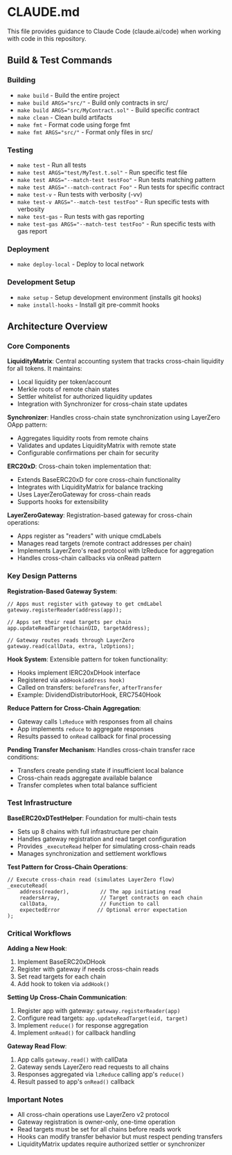 # CLAUDE.md

This file provides guidance to Claude Code (claude.ai/code) when working with code in this repository.

## Build & Test Commands

### Building
- `make build` - Build the entire project
- `make build ARGS="src/"` - Build only contracts in src/
- `make build ARGS="src/MyContract.sol"` - Build specific contract
- `make clean` - Clean build artifacts
- `make fmt` - Format code using forge fmt
- `make fmt ARGS="src/"` - Format only files in src/

### Testing
- `make test` - Run all tests
- `make test ARGS="test/MyTest.t.sol"` - Run specific test file
- `make test ARGS="--match-test testFoo"` - Run tests matching pattern
- `make test ARGS="--match-contract Foo"` - Run tests for specific contract
- `make test-v` - Run tests with verbosity (-vv)
- `make test-v ARGS="--match-test testFoo"` - Run specific tests with verbosity
- `make test-gas` - Run tests with gas reporting
- `make test-gas ARGS="--match-test testFoo"` - Run specific tests with gas report

### Deployment
- `make deploy-local` - Deploy to local network

### Development Setup
- `make setup` - Setup development environment (installs git hooks)
- `make install-hooks` - Install git pre-commit hooks

## Architecture Overview

### Core Components

**LiquidityMatrix**: Central accounting system that tracks cross-chain liquidity for all tokens. It maintains:
- Local liquidity per token/account
- Merkle roots of remote chain states
- Settler whitelist for authorized liquidity updates
- Integration with Synchronizer for cross-chain state updates

**Synchronizer**: Handles cross-chain state synchronization using LayerZero OApp pattern:
- Aggregates liquidity roots from remote chains
- Validates and updates LiquidityMatrix with remote state
- Configurable confirmations per chain for security

**ERC20xD**: Cross-chain token implementation that:
- Extends BaseERC20xD for core cross-chain functionality
- Integrates with LiquidityMatrix for balance tracking
- Uses LayerZeroGateway for cross-chain reads
- Supports hooks for extensibility

**LayerZeroGateway**: Registration-based gateway for cross-chain operations:
- Apps register as "readers" with unique cmdLabels
- Manages read targets (remote contract addresses per chain)
- Implements LayerZero's read protocol with lzReduce for aggregation
- Handles cross-chain callbacks via onRead pattern

### Key Design Patterns

**Registration-Based Gateway System**:
```solidity
// Apps must register with gateway to get cmdLabel
gateway.registerReader(address(app));

// Apps set their read targets per chain
app.updateReadTarget(chainUID, targetAddress);

// Gateway routes reads through LayerZero
gateway.read(callData, extra, lzOptions);
```

**Hook System**: Extensible pattern for token functionality:
- Hooks implement IERC20xDHook interface
- Registered via `addHook(address hook)`
- Called on transfers: `beforeTransfer`, `afterTransfer`
- Example: DividendDistributorHook, ERC7540Hook

**Reduce Pattern for Cross-Chain Aggregation**:
- Gateway calls `lzReduce` with responses from all chains
- App implements `reduce` to aggregate responses
- Results passed to `onRead` callback for final processing

**Pending Transfer Mechanism**: Handles cross-chain transfer race conditions:
- Transfers create pending state if insufficient local balance
- Cross-chain reads aggregate available balance
- Transfer completes when total balance sufficient

### Test Infrastructure

**BaseERC20xDTestHelper**: Foundation for multi-chain tests
- Sets up 8 chains with full infrastructure per chain
- Handles gateway registration and read target configuration
- Provides `_executeRead` helper for simulating cross-chain reads
- Manages synchronization and settlement workflows

**Test Pattern for Cross-Chain Operations**:
```solidity
// Execute cross-chain read (simulates LayerZero flow)
_executeRead(
    address(reader),          // The app initiating read
    readersArray,             // Target contracts on each chain
    callData,                 // Function to call
    expectedError            // Optional error expectation
);
```

### Critical Workflows

**Adding a New Hook**:
1. Implement BaseERC20xDHook
2. Register with gateway if needs cross-chain reads
3. Set read targets for each chain
4. Add hook to token via `addHook()`

**Setting Up Cross-Chain Communication**:
1. Register app with gateway: `gateway.registerReader(app)`
2. Configure read targets: `app.updateReadTarget(eid, target)`
3. Implement `reduce()` for response aggregation
4. Implement `onRead()` for callback handling

**Gateway Read Flow**:
1. App calls `gateway.read()` with callData
2. Gateway sends LayerZero read requests to all chains
3. Responses aggregated via `lzReduce` calling app's `reduce()`
4. Result passed to app's `onRead()` callback

### Important Notes

- All cross-chain operations use LayerZero v2 protocol
- Gateway registration is owner-only, one-time operation
- Read targets must be set for all chains before reads work
- Hooks can modify transfer behavior but must respect pending transfers
- LiquidityMatrix updates require authorized settler or synchronizer